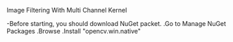Image Filtering With Multi Channel Kernel

-Before starting, you should download NuGet packet.
	.Go to Manage NuGet Packages
	.Browse
	.Install "opencv.win.native"